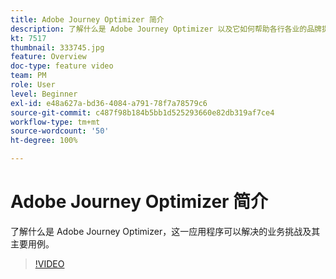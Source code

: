 ```yaml
---
title: Adobe Journey Optimizer 简介
description: 了解什么是 Adobe Journey Optimizer 以及它如何帮助各行各业的品牌提高 ROI 和应对重大营销挑战。
kt: 7517
thumbnail: 333745.jpg
feature: Overview
doc-type: feature video
team: PM
role: User
level: Beginner
exl-id: e48a627a-bd36-4084-a791-78f7a78579c6
source-git-commit: c487f98b184b5bb1d525293660e82db319af7ce4
workflow-type: tm+mt
source-wordcount: '50'
ht-degree: 100%

---
```


# Adobe Journey Optimizer 简介

了解什么是 Adobe Journey Optimizer，这一应用程序可以解决的业务挑战及其主要用例。

>[!VIDEO](https://video.tv.adobe.com/v/333745?quality=12)
